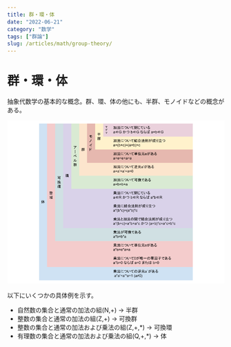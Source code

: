 ```yaml
---
title: 群・環・体
date: "2022-06-21"
category: "数学"
tags: ["群論"]
slug: /articles/math/group-theory/
---
```



# 群・環・体
抽象代数学の基本的な概念。群、環、体の他にも、半群、モノイドなどの概念がある。

![category](./group.png)

以下にいくつかの具体例を示す。  
+ 自然数の集合と通常の加法の組(N,+) → 半群
+ 整数の集合と通常の加法の組(Z,+) → 可換群  
+ 整数の集合と通常の加法および乗法の組(Z,+,*) → 可換環
+ 有理数の集合と通常の加法および乗法の組(Q,+,*) → 体
